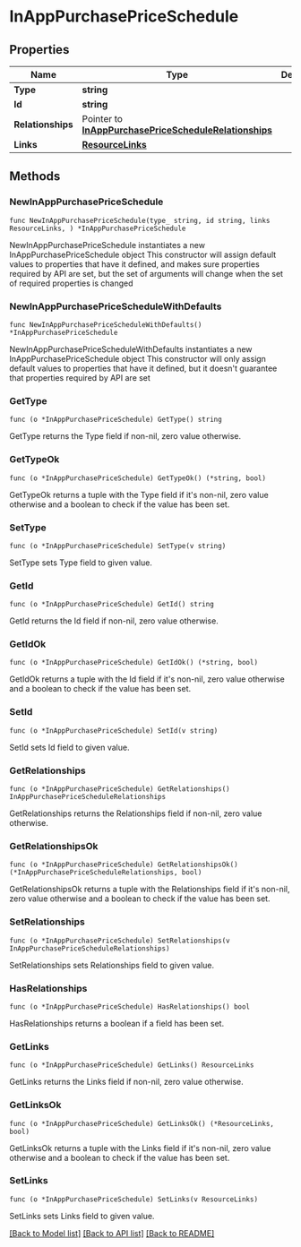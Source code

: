# InAppPurchasePriceSchedule

## Properties

Name | Type | Description | Notes
------------ | ------------- | ------------- | -------------
**Type** | **string** |  | 
**Id** | **string** |  | 
**Relationships** | Pointer to [**InAppPurchasePriceScheduleRelationships**](InAppPurchasePriceScheduleRelationships.md) |  | [optional] 
**Links** | [**ResourceLinks**](ResourceLinks.md) |  | 

## Methods

### NewInAppPurchasePriceSchedule

`func NewInAppPurchasePriceSchedule(type_ string, id string, links ResourceLinks, ) *InAppPurchasePriceSchedule`

NewInAppPurchasePriceSchedule instantiates a new InAppPurchasePriceSchedule object
This constructor will assign default values to properties that have it defined,
and makes sure properties required by API are set, but the set of arguments
will change when the set of required properties is changed

### NewInAppPurchasePriceScheduleWithDefaults

`func NewInAppPurchasePriceScheduleWithDefaults() *InAppPurchasePriceSchedule`

NewInAppPurchasePriceScheduleWithDefaults instantiates a new InAppPurchasePriceSchedule object
This constructor will only assign default values to properties that have it defined,
but it doesn't guarantee that properties required by API are set

### GetType

`func (o *InAppPurchasePriceSchedule) GetType() string`

GetType returns the Type field if non-nil, zero value otherwise.

### GetTypeOk

`func (o *InAppPurchasePriceSchedule) GetTypeOk() (*string, bool)`

GetTypeOk returns a tuple with the Type field if it's non-nil, zero value otherwise
and a boolean to check if the value has been set.

### SetType

`func (o *InAppPurchasePriceSchedule) SetType(v string)`

SetType sets Type field to given value.


### GetId

`func (o *InAppPurchasePriceSchedule) GetId() string`

GetId returns the Id field if non-nil, zero value otherwise.

### GetIdOk

`func (o *InAppPurchasePriceSchedule) GetIdOk() (*string, bool)`

GetIdOk returns a tuple with the Id field if it's non-nil, zero value otherwise
and a boolean to check if the value has been set.

### SetId

`func (o *InAppPurchasePriceSchedule) SetId(v string)`

SetId sets Id field to given value.


### GetRelationships

`func (o *InAppPurchasePriceSchedule) GetRelationships() InAppPurchasePriceScheduleRelationships`

GetRelationships returns the Relationships field if non-nil, zero value otherwise.

### GetRelationshipsOk

`func (o *InAppPurchasePriceSchedule) GetRelationshipsOk() (*InAppPurchasePriceScheduleRelationships, bool)`

GetRelationshipsOk returns a tuple with the Relationships field if it's non-nil, zero value otherwise
and a boolean to check if the value has been set.

### SetRelationships

`func (o *InAppPurchasePriceSchedule) SetRelationships(v InAppPurchasePriceScheduleRelationships)`

SetRelationships sets Relationships field to given value.

### HasRelationships

`func (o *InAppPurchasePriceSchedule) HasRelationships() bool`

HasRelationships returns a boolean if a field has been set.

### GetLinks

`func (o *InAppPurchasePriceSchedule) GetLinks() ResourceLinks`

GetLinks returns the Links field if non-nil, zero value otherwise.

### GetLinksOk

`func (o *InAppPurchasePriceSchedule) GetLinksOk() (*ResourceLinks, bool)`

GetLinksOk returns a tuple with the Links field if it's non-nil, zero value otherwise
and a boolean to check if the value has been set.

### SetLinks

`func (o *InAppPurchasePriceSchedule) SetLinks(v ResourceLinks)`

SetLinks sets Links field to given value.



[[Back to Model list]](../README.md#documentation-for-models) [[Back to API list]](../README.md#documentation-for-api-endpoints) [[Back to README]](../README.md)


